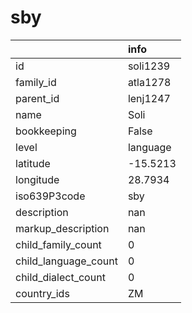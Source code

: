 # sby
|                      | info     |
|:---------------------|:---------|
| id                   | soli1239 |
| family_id            | atla1278 |
| parent_id            | lenj1247 |
| name                 | Soli     |
| bookkeeping          | False    |
| level                | language |
| latitude             | -15.5213 |
| longitude            | 28.7934  |
| iso639P3code         | sby      |
| description          | nan      |
| markup_description   | nan      |
| child_family_count   | 0        |
| child_language_count | 0        |
| child_dialect_count  | 0        |
| country_ids          | ZM       |